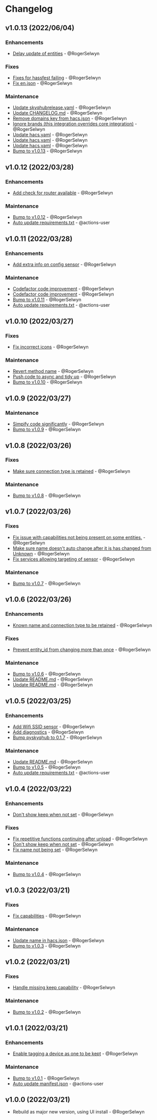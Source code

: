 # Changelog


## v1.0.13 (2022/06/04)
### Enhancements
- [Delay update of entities](https://github.com/RogerSelwyn/Home_Assistant_SkyQ_Hub/commit/bb8e4a645d4065b45eb690aabf271fa1ec279dc4) - @RogerSelwyn

### Fixes
- [Fixes for hassfest failing](https://github.com/RogerSelwyn/Home_Assistant_SkyQ_Hub/commit/8610b90aa07740153d08d32756384916b9c6412b) - @RogerSelwyn
- [Fix en.json](https://github.com/RogerSelwyn/Home_Assistant_SkyQ_Hub/commit/fc08cf4e873f1901773c84edd1825cf63ba0d401) - @RogerSelwyn

### Maintenance
- [Update skyqhubrelease.yaml](https://github.com/RogerSelwyn/Home_Assistant_SkyQ_Hub/commit/a1df841b121f464b0e674e32c2a7ee015ba1c3ac) - @RogerSelwyn
- [Update CHANGELOG.md](https://github.com/RogerSelwyn/Home_Assistant_SkyQ_Hub/commit/2b35b4025ed43cbd458dedc9da2758f73fa41482) - @RogerSelwyn
- [Remove domains key from hacs.json](https://github.com/RogerSelwyn/Home_Assistant_SkyQ_Hub/commit/f59bf7a092e1e8094964af6514ad0cbac616b1d6) - @RogerSelwyn
- [Ignore brands (this integration overrides core integration)](https://github.com/RogerSelwyn/Home_Assistant_SkyQ_Hub/commit/746bd19b84cb23b984ac3d806dc5217cf2dbafa6) - @RogerSelwyn
- [Update hacs.yaml](https://github.com/RogerSelwyn/Home_Assistant_SkyQ_Hub/commit/a334494613471960dfb7dfc5682b58867668f9e9) - @RogerSelwyn
- [Update hacs.yaml](https://github.com/RogerSelwyn/Home_Assistant_SkyQ_Hub/commit/8a4f87fed54f2edd66b9046a1d30217edac24314) - @RogerSelwyn
- [Update hacs.yaml](https://github.com/RogerSelwyn/Home_Assistant_SkyQ_Hub/commit/6b07c3553b226fa2bb83c6b577b1237a845d52a1) - @RogerSelwyn
- [Bump to v1.0.13](https://github.com/RogerSelwyn/Home_Assistant_SkyQ_Hub/commit/c124530609c1eb860ac702a0408482da77a343db) - @RogerSelwyn

## v1.0.12 (2022/03/28)
### Enhancements
- [Add check for router available](https://github.com/RogerSelwyn/Home_Assistant_SkyQ_Hub/commit/180926fdd971bdec35daa468aa8085a7ee373133) - @RogerSelwyn

### Maintenance
- [Bump to v1.0.12](https://github.com/RogerSelwyn/Home_Assistant_SkyQ_Hub/commit/d0098e561e6ae308ca202c71457db249c7dc8c38) - @RogerSelwyn
- [Auto update requirements.txt](https://github.com/RogerSelwyn/Home_Assistant_SkyQ_Hub/commit/3b32a2278df6d8aaeaf433e641fd062a21a32d78) - @actions-user

## v1.0.11 (2022/03/28)
### Enhancements
- [Add extra info on config sensor](https://github.com/RogerSelwyn/Home_Assistant_SkyQ_Hub/commit/7502fa21b0121297774cd22b05adc4edeef7d76e) - @RogerSelwyn

### Maintenance
- [Codefactor code improvement](https://github.com/RogerSelwyn/Home_Assistant_SkyQ_Hub/commit/cddb0a3bc0ac24d15afc6cff471141be8298a383) - @RogerSelwyn
- [Codefactor code improvement](https://github.com/RogerSelwyn/Home_Assistant_SkyQ_Hub/commit/af2edfb87558fff49459b5436301ddd97f438b71) - @RogerSelwyn
- [Bump to v1.0.11](https://github.com/RogerSelwyn/Home_Assistant_SkyQ_Hub/commit/ba7ac9b72bdbf76ac8b71673e5b73a63d40f3f39) - @RogerSelwyn
- [Auto update requirements.txt](https://github.com/RogerSelwyn/Home_Assistant_SkyQ_Hub/commit/ab561d328014b68fcb922bb70e5b78d3299aa673) - @actions-user

## v1.0.10 (2022/03/27)
### Fixes
- [Fix incorrect icons](https://github.com/RogerSelwyn/Home_Assistant_SkyQ_Hub/commit/7befb3784368edaf2a28e27ec096fd38b9329fbf) - @RogerSelwyn

### Maintenance
- [Revert method name](https://github.com/RogerSelwyn/Home_Assistant_SkyQ_Hub/commit/7028208e50242ae4a1a0097f22c88b54adeb229a) - @RogerSelwyn
- [Push code to async and tidy up](https://github.com/RogerSelwyn/Home_Assistant_SkyQ_Hub/commit/253eea12cf957548dc13574d4b93955d63b2d913) - @RogerSelwyn
- [Bump to v1.0.10](https://github.com/RogerSelwyn/Home_Assistant_SkyQ_Hub/commit/c753a4abe5b20315078e9b7de1759300b8e94e19) - @RogerSelwyn

## v1.0.9 (2022/03/27)
### Maintenance
- [Simpify code significantly](https://github.com/RogerSelwyn/Home_Assistant_SkyQ_Hub/commit/abe93eac7e1fb188ecba9d40ec744ed79e09b1b9) - @RogerSelwyn
- [Bump to v1.0.9](https://github.com/RogerSelwyn/Home_Assistant_SkyQ_Hub/commit/89862d78b8e230dd034b9ef1b23eace3b861ef26) - @RogerSelwyn

## v1.0.8 (2022/03/26)
### Fixes
- [Make sure connection type is retained](https://github.com/RogerSelwyn/Home_Assistant_SkyQ_Hub/commit/c7f1ab4fcf0d77b78dcdfda95762fa6dc2438bfa) - @RogerSelwyn

### Maintenance
- [Bump to v1.0.8](https://github.com/RogerSelwyn/Home_Assistant_SkyQ_Hub/commit/2ced3d57d3af633129a490ed3bac951352e634d5) - @RogerSelwyn

## v1.0.7 (2022/03/26)
### Fixes
- [Fix issue with capabilities not being present on some entities.](https://github.com/RogerSelwyn/Home_Assistant_SkyQ_Hub/commit/af098ae020274e1291a2ac68010df01c041ccdbd) - @RogerSelwyn
- [Make sure name doesn't auto change after it is has changed from Unknown](https://github.com/RogerSelwyn/Home_Assistant_SkyQ_Hub/commit/8a4fb0bd7ef565df310c0d225a234535643c6bef) - @RogerSelwyn
- [Fix services allowing targeting of sensor](https://github.com/RogerSelwyn/Home_Assistant_SkyQ_Hub/commit/1ee0f7fe965bc8006663580e1ba90f150a7cb20e) - @RogerSelwyn

### Maintenance
- [Bump to v1.0.7](https://github.com/RogerSelwyn/Home_Assistant_SkyQ_Hub/commit/3c6dcd2841a83f1d4b71ddfdbc01000996c9dc51) - @RogerSelwyn

## v1.0.6 (2022/03/26)
### Enhancements
- [Known name and connection type to be retained](https://github.com/RogerSelwyn/Home_Assistant_SkyQ_Hub/commit/9f4952a90990f773bd9e46d55c4dc132f800a11e) - @RogerSelwyn

### Fixes
- [Prevent entity_id from changing more than once](https://github.com/RogerSelwyn/Home_Assistant_SkyQ_Hub/commit/8088e410693ebe8d91068a8b6214c82de369e536) - @RogerSelwyn

### Maintenance
- [Bump to v1.0.6](https://github.com/RogerSelwyn/Home_Assistant_SkyQ_Hub/commit/b244823c0c44ca3a27ff7aa36dbffaf9d7682e7a) - @RogerSelwyn
- [Update README.md](https://github.com/RogerSelwyn/Home_Assistant_SkyQ_Hub/commit/f18e1b8e4ec118f7ac8623e1298f5e0d6a6e2de6) - @RogerSelwyn
- [Update README.md](https://github.com/RogerSelwyn/Home_Assistant_SkyQ_Hub/commit/847a4e0498505eb3c9405bbe1527f6bd733d0bb4) - @RogerSelwyn


## v1.0.5 (2022/03/25)
### Enhancements
- [Add Wifi SSID sensor](https://github.com/RogerSelwyn/Home_Assistant_SkyQ_Hub/commit/37e949588c7d47796c175ff2b008959db734dbea) - @RogerSelwyn
- [Add diagnostics](https://github.com/RogerSelwyn/Home_Assistant_SkyQ_Hub/commit/877940f14fec348e6fb0c7459e05b998e5505692) - @RogerSelwyn
- [Bump pyskyqhub to 0.1.7](https://github.com/RogerSelwyn/Home_Assistant_SkyQ_Hub/commit/3896183d909f17002537e21dc68f4c68e5769b37) - @RogerSelwyn

### Maintenance
- [Update README.md](https://github.com/RogerSelwyn/Home_Assistant_SkyQ_Hub/commit/2f601b6d2b90275e3c9482adefbb41149ee40a14) - @RogerSelwyn
- [Bump to v1.0.5](https://github.com/RogerSelwyn/Home_Assistant_SkyQ_Hub/commit/3c112772d1e30151005f5bf140218469389f3e12) - @RogerSelwyn
- [Auto update requirements.txt](https://github.com/RogerSelwyn/Home_Assistant_SkyQ_Hub/commit/51dd17db0a95aafe649acf60f967cee007239238) - @actions-user

## v1.0.4 (2022/03/22)
### Enhancements
- [Don't show keep when not set](https://github.com/RogerSelwyn/Home_Assistant_SkyQ_Hub/commit/dab8f2609ea0131c729bef8742275eef79e281c7) - @RogerSelwyn

### Fixes
- [Fix repetitive functions continuing after unload](https://github.com/RogerSelwyn/Home_Assistant_SkyQ_Hub/commit/3b96efb7b6389aadac786129c9cb09fbcb7562cc) - @RogerSelwyn
- [Don't show keep when not set](https://github.com/RogerSelwyn/Home_Assistant_SkyQ_Hub/commit/dab8f2609ea0131c729bef8742275eef79e281c7) - @RogerSelwyn
- [Fix name not being set](https://github.com/RogerSelwyn/Home_Assistant_SkyQ_Hub/commit/845b046a22d5aeee7c622087381b04960ed97af9) - @RogerSelwyn

### Maintenance
- [Bump to v1.0.4](https://github.com/RogerSelwyn/Home_Assistant_SkyQ_Hub/commit/911ddd73bbefd8716ed9aae977e1655bcffd185e) - @RogerSelwyn

## v1.0.3 (2022/03/21)
### Fixes
- [Fix capabilities](https://github.com/RogerSelwyn/Home_Assistant_SkyQ_Hub/commit/af925e574963097b49e326fb8af1489176a20722) - @RogerSelwyn

### Maintenance
- [Update name in hacs.json](https://github.com/RogerSelwyn/Home_Assistant_SkyQ_Hub/commit/52c3df9abd44e3cc571fe335138e0aff97828637) - @RogerSelwyn
- [Bump to v1.0.3](https://github.com/RogerSelwyn/Home_Assistant_SkyQ_Hub/commit/2aab6c722ac98f0f7a645d54684329200c7469a1) - @RogerSelwyn

## v1.0.2 (2022/03/21)
### Fixes
- [Handle missing keep capability](https://github.com/RogerSelwyn/Home_Assistant_SkyQ_Hub/commit/4ced860f0e306fed5de7772b5017cec8b375c4aa) - @RogerSelwyn

### Maintenance
- [Bump to v1.0.2](https://github.com/RogerSelwyn/Home_Assistant_SkyQ_Hub/commit/6fb7018a7eb0f96a37a8e608c74d35c568a96647) - @RogerSelwyn

## v1.0.1 (2022/03/21)
### Enhancements
- [Enable tagging a device as one to be kept](https://github.com/RogerSelwyn/Home_Assistant_SkyQ_Hub/commit/31c3cb9aeec3fb250ef5e0a40f3a704ff6a69122) - @RogerSelwyn

### Maintenance
- [Bump to v1.0.1](https://github.com/RogerSelwyn/Home_Assistant_SkyQ_Hub/commit/98afa5c43e9ae3c3f8c8fc7a7778a71098f10798) - @RogerSelwyn
- [Auto update manifest.json](https://github.com/RogerSelwyn/Home_Assistant_SkyQ_Hub/commit/c52b03659b161e57e6c00e32905c60297d6bf1e3) - @actions-user

## v1.0.0 (2022/03/21)
- Rebuild as major new version, using UI install - @RogerSelwyn

